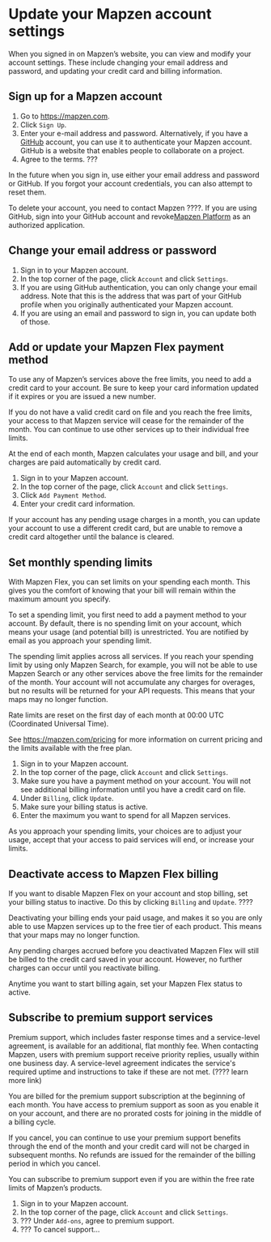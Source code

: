 # Update your Mapzen account settings

When you signed in on Mapzen’s website, you can view and modify your account settings. These include changing your email address and password, and updating your credit card and billing information.

## Sign up for a Mapzen account

1. Go to https://mapzen.com.
2. Click `Sign Up`.
3. Enter your e-mail address and password. Alternatively, if you have a [GitHub](https://github.com) account, you can use it to authenticate your Mapzen account. GitHub is a website that enables people to collaborate on a project.
4. Agree to the terms.
???

In the future when you sign in, use either your email address and password or GitHub. If you forgot your account credentials, you can also attempt to reset them.

To delete your account, you need to contact Mapzen ????. If you are using GitHub, sign into your GitHub account and revoke[Mapzen Platform](https://help.github.com/articles/reviewing-your-authorized-applications-oauth/) as an authorized application.

## Change your email address or password

1. Sign in to your Mapzen account.
2. In the top corner of the page, click `Account` and click `Settings`.
3. If you are using GitHub authentication, you can only change your email address. Note that this is the address that was part of your GitHub profile when you originally authenticated your Mapzen account.
4. If you are using an email and password to sign in, you can update both of those.

## Add or update your Mapzen Flex payment method

To use any of Mapzen’s services above the free limits, you need to add a credit card to your account. Be sure to keep your card information updated if it expires or you are issued a new number.

If you do not have a valid credit card on file and you reach the free limits, your access to that Mapzen service will cease for the remainder of the month. You can continue to use other services up to their individual free limits.

At the end of each month, Mapzen calculates your usage and bill, and your charges are paid automatically by credit card.

1. Sign in to your Mapzen account.
2. In the top corner of the page, click `Account` and click `Settings`.
3. Click `Add Payment Method`.
4. Enter your credit card information.

If your account has any pending usage charges in a month, you can update your account to use a different credit card, but are unable to remove a credit card altogether until the balance is cleared.

## Set monthly spending limits

With Mapzen Flex, you can set limits on your spending each month. This gives you the comfort of knowing that your bill will remain within the maximum amount you specify.

To set a spending limit, you first need to add a payment method to your account. By default, there is no spending limit on your account, which means your usage (and potential bill) is unrestricted. You are notified by email as you approach your spending limit.

The spending limit applies across all services. If you reach your spending limit by using only Mapzen Search, for example, you will not be able to use Mapzen Search or any other services above the free limits for the remainder of the month. Your account will not accumulate any charges for overages, but no results will be returned for your API requests. This means that your maps may no longer function.

Rate limits are reset on the first day of each month at 00:00 UTC (Coordinated Universal Time).

See https://mapzen.com/pricing for more information on current pricing and the limits available with the free plan.

1. Sign in to your Mapzen account.
2. In the top corner of the page, click `Account` and click `Settings`.
3. Make sure you have a payment method on your account. You will not see additional billing information until you have a credit card on file.
4. Under `Billing`, click `Update`.
5. Make sure your billing status is active.
6. Enter the maximum you want to spend for all Mapzen services.

As you approach your spending limits, your choices are to adjust your usage, accept that your access to paid services will end, or increase your limits.

## Deactivate access to Mapzen Flex billing

If you want to disable Mapzen Flex on your account and stop billing, set your billing status to inactive. Do this by clicking `Billing` and `Update`. ????

Deactivating your billing ends your paid usage, and makes it so you are only able to use Mapzen services up to the free tier of each product. This means that your maps may no longer function.

Any pending charges accrued before you deactivated Mapzen Flex will still be billed to the credit card saved in your account. However, no further charges can occur until you reactivate billing.

Anytime you want to start billing again, set your Mapzen Flex status to active.

## Subscribe to premium support services

Premium support, which includes faster response times and a service-level agreement, is available for an additional, flat monthly fee. When contacting Mapzen, users with premium support receive priority replies, usually within one business day. A service-level agreement indicates the service's required uptime and instructions to take if these are not met. (???? learn more link)

You are billed for the premium support subscription at the beginning of each month. You have access to premium support as soon as you enable it on your account, and there are no prorated costs for joining in the middle of a billing cycle.

If you cancel, you can continue to use your premium support benefits through the end of the month and your credit card will not be charged in subsequent months. No refunds are issued for the remainder of the billing period in which you cancel.

You can subscribe to premium support even if you are within the free rate limits of Mapzen’s products.

1. Sign in to your Mapzen account.
2. In the top corner of the page, click `Account` and click `Settings`.
3. ??? Under `Add-ons`, agree to premium support.
4. ??? To cancel support...
